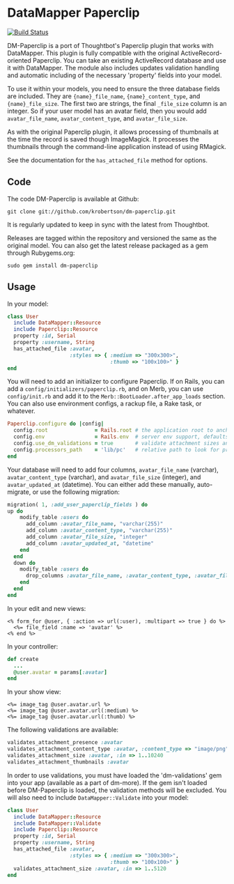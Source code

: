# DataMapper Paperclip

[![Build Status](https://secure.travis-ci.org/krobertson/dm-paperclip.png?branch=master)](https://travis-ci.org/krobertson/dm-paperclip)

DM-Paperclip is a port of Thoughtbot's Paperclip plugin that works with DataMapper.
This plugin is fully compatible with the original ActiveRecord-oriented
Paperclip.  You can take an existing ActiveRecord database and use it with
DataMapper. The module also includes updates validation handling and automatic
including of the necessary 'property' fields into your model.

To use it within your models, you need to ensure the three database fields are
included.  They are `{name}_file_name`, `{name}_content_type`, and
`{name}_file_size`.  The first two are strings, the final `_file_size` column
is an integer. So if your user model has an avatar field, then you would add
`avatar_file_name`, `avatar_content_type`, and `avatar_file_size`.

As with the original Paperclip plugin, it allows processing of thumbnails at
the time the record is saved though ImageMagick. It processes the thumbnails
through the command-line application instead of using RMagick.

See the documentation for the `has_attached_file` method for options.

## Code

The code DM-Paperclip is available at Github:

```
git clone git://github.com/krobertson/dm-paperclip.git
```

It is regularly updated to keep in sync with the latest from Thoughtbot.

Releases are tagged within the repository and versioned the same as the
original model.  You can also get the latest release packaged as a gem through
Rubygems.org:

```
sudo gem install dm-paperclip
```

## Usage

In your model:

```ruby
class User
  include DataMapper::Resource
  include Paperclip::Resource
  property :id, Serial
  property :username, String
  has_attached_file :avatar,
                    :styles => { :medium => "300x300>",
                                 :thumb => "100x100>" }
end
```

You will need to add an initializer to configure Paperclip.  If on Rails, you
can add a `config/initializers/paperclip.rb`, and on Merb, you can use
`config/init.rb` and add it to the `Merb::BootLoader.after_app_loads` section.
You can also use environment configs, a rackup file, a Rake task, or whatever.

```ruby
Paperclip.configure do |config|
  config.root               = Rails.root # the application root to anchor relative urls (defaults to Dir.pwd)
  config.env                = Rails.env  # server env support, defaults to ENV['RACK_ENV'] or 'development'
  config.use_dm_validations = true       # validate attachment sizes and such, defaults to false
  config.processors_path    = 'lib/pc'   # relative path to look for processors, defaults to 'lib/paperclip_processors'
end
```

Your database will need to add four columns, `avatar_file_name` (varchar),
`avatar_content_type` (varchar), and `avatar_file_size` (integer), and
`avatar_updated_at` (datetime).  You can either add these manually, auto-
migrate, or use the following migration:

```ruby
migration( 1, :add_user_paperclip_fields ) do
up do
    modify_table :users do
      add_column :avatar_file_name, "varchar(255)"
      add_column :avatar_content_type, "varchar(255)"
      add_column :avatar_file_size, "integer"
      add_column :avatar_updated_at, "datetime"
    end
  end
  down do
    modify_table :users do
      drop_columns :avatar_file_name, :avatar_content_type, :avatar_file_size, :avatar_updated_at
    end
  end
end
```

In your edit and new views:

```erb
<% form_for @user, { :action => url(:user), :multipart => true } do %>
  <%= file_field :name => 'avatar' %>
<% end %>
```

In your controller:

``` ruby
def create
  ...
  @user.avatar = params[:avatar]
end
```

In your show view:

```erb
<%= image_tag @user.avatar.url %>
<%= image_tag @user.avatar.url(:medium) %>
<%= image_tag @user.avatar.url(:thumb) %>
```

The following validations are available:

```ruby
validates_attachment_presence :avatar
validates_attachment_content_type :avatar, :content_type => "image/png"
validates_attachment_size :avatar, :in => 1..10240
validates_attachment_thumbnails :avatar
```

In order to use validations, you must have loaded the 'dm-validations' gem into
your app (available as a part of dm-more).  If the gem isn't loaded before
DM-Paperclip is loaded, the validation methods will be excluded.  You will also
need to include `DataMapper::Validate` into your model:

```ruby
class User
  include DataMapper::Resource
  include DataMapper::Validate
  include Paperclip::Resource
  property :id, Serial
  property :username, String
  has_attached_file :avatar,
                    :styles => { :medium => "300x300>",
                                 :thumb => "100x100>" }
  validates_attachment_size :avatar, :in => 1..5120
end
```
